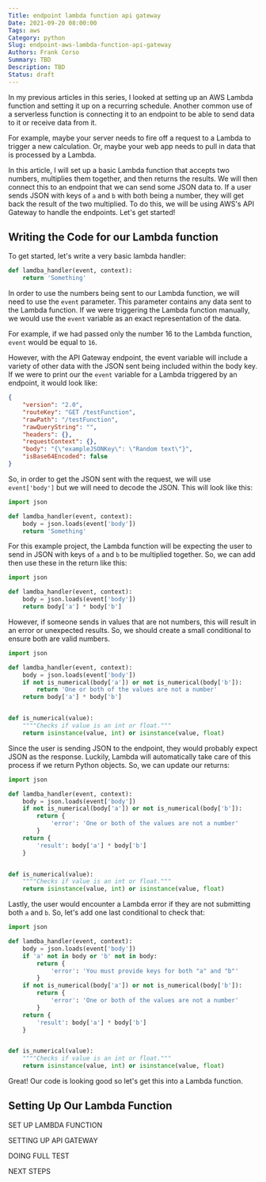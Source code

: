 ```yaml
---
Title: endpoint lambda function api gateway
Date: 2021-09-20 08:00:00
Tags: aws
Category: python
Slug: endpoint-aws-lambda-function-api-gateway
Authors: Frank Corso
Summary: TBD
Description: TBD
Status: draft
---
```

In my previous articles in this series, I looked at setting up an AWS Lambda function and setting it up on a recurring schedule. Another common use of a serverless function is connecting it to an endpoint to be able to send data to it or receive data from it.

For example, maybe your server needs to fire off a request to a Lambda to trigger a new calculation. Or, maybe your web app needs to pull in data that is processed by a Lambda.

In this article, I will set up a basic Lambda function that accepts two numbers, multiplies them together, and then returns the results. We will then connect this to an endpoint that we can send some JSON data to. If a user sends JSON with keys of `a` and `b` with both being a number, they will get back the result of the two multiplied. To do this, we will be using AWS's API Gateway to handle the endpoints. Let's get started!

## Writing the Code for our Lambda function

To get started, let's write a very basic lambda handler:

```python
def lamdba_handler(event, context):
    return 'Something'
```

In order to use the numbers being sent to our Lambda function, we will need to use the `event` parameter. This parameter contains any data sent to the Lambda function. If we were triggering the Lambda function manually, we would use the `event` variable as an exact representation of the data.

For example, if we had passed only the number 16 to the Lambda function, `event` would be equal to `16`.

However, with the API Gateway endpoint, the event variable will include a variety of other data with the JSON sent being included within the body key. If we were to print our the `event` variable for a Lambda triggered by an endpoint, it would look like:

```json
{
    "version": "2.0",
    "routeKey": "GET /testFunction",
    "rawPath": "/testFunction",
    "rawQueryString": "",
    "headers": {},
    "requestContext": {},
    "body": "{\"exampleJSONKey\": \"Random text\"}",
    "isBase64Encoded": false
}
```

So, in order to get the JSON sent with the request, we will use `event['body']` but we will need to decode the JSON. This will look like this:

```python
import json

def lamdba_handler(event, context):
    body = json.loads(event['body'])
    return 'Something'
```

For this example project, the Lambda function will be expecting the user to send in JSON with keys of `a` and `b` to be multiplied together. So, we can add then use these in the return like this:

```python
import json

def lamdba_handler(event, context):
    body = json.loads(event['body'])
    return body['a'] * body['b']
```

However, if someone sends in values that are not numbers, this will result in an error or unexpected results. So, we should create a small conditional to ensure both are valid numbers.

```python
import json

def lamdba_handler(event, context):
    body = json.loads(event['body'])
    if not is_numerical(body['a']) or not is_numerical(body['b']):
        return 'One or both of the values are not a number'
    return body['a'] * body['b']


def is_numerical(value):
    """"Checks if value is an int or float."""
    return isinstance(value, int) or isinstance(value, float)
```

Since the user is sending JSON to the endpoint, they would probably expect JSON as the response. Luckily, Lambda will automatically take care of this process if we return Python objects. So, we can update our returns:

```python
import json

def lamdba_handler(event, context):
    body = json.loads(event['body'])
    if not is_numerical(body['a']) or not is_numerical(body['b']):
        return {
            'error': 'One or both of the values are not a number'
        }
    return {
        'result': body['a'] * body['b']
    }


def is_numerical(value):
    """"Checks if value is an int or float."""
    return isinstance(value, int) or isinstance(value, float)
```

Lastly, the user would encounter a Lambda error if they are not submitting both `a` and `b`. So, let's add one last conditional to check that:


```python
import json

def lamdba_handler(event, context):
    body = json.loads(event['body'])
    if 'a' not in body or 'b' not in body:
        return {
            'error': 'You must provide keys for both "a" and "b"'
        }
    if not is_numerical(body['a']) or not is_numerical(body['b']):
        return {
            'error': 'One or both of the values are not a number'
        }
    return {
        'result': body['a'] * body['b']
    }


def is_numerical(value):
    """"Checks if value is an int or float."""
    return isinstance(value, int) or isinstance(value, float)
```

Great! Our code is looking good so let's get this into a Lambda function.

## Setting Up Our Lambda Function


SET UP LAMBDA FUNCTION

SETTING UP API GATEWAY

DOING FULL TEST

NEXT STEPS

